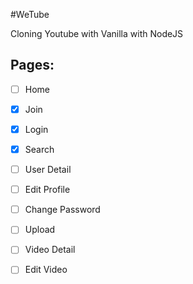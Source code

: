 #WeTube

Cloning Youtube with Vanilla with NodeJS

## Pages:

- [ ] Home

* [x] Join

- [x] Login

* [x] Search

- [ ] User Detail

* [ ] Edit Profile

- [ ] Change Password

* [ ] Upload

- [ ] Video Detail

* [ ] Edit Video
